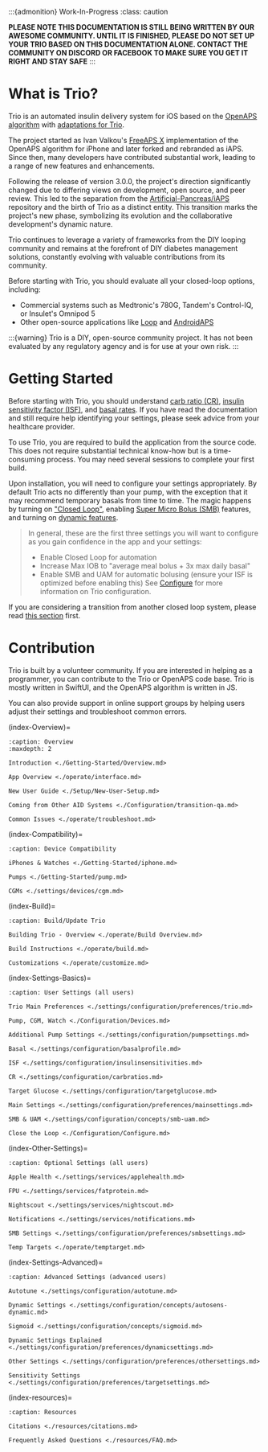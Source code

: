 :::{admonition} Work-In-Progress
:class: caution

**PLEASE NOTE THIS DOCUMENTATION IS STILL BEING WRITTEN BY OUR AWESOME COMMUNITY. UNTIL IT IS FINISHED, PLEASE DO NOT SET UP YOUR TRIO BASED ON THIS DOCUMENTATION ALONE. CONTACT THE COMMUNITY ON DISCORD OR FACEBOOK TO MAKE SURE YOU GET IT RIGHT AND STAY SAFE**
:::

# What is Trio?
Trio is an automated insulin delivery system for iOS based on the [OpenAPS algorithm](https://github.com/OpenAPS/oref0) with [adaptations for Trio](https://github.com/nightscout/trio-oref).

The project started as Ivan Valkou's [FreeAPS X](https://github.com/ivalkou/freeaps) implementation of the OpenAPS algorithm for iPhone and later forked and rebranded as iAPS.
Since then, many developers have contributed substantial work, leading to a range of new features and enhancements.

Following the release of version 3.0.0, the project's direction significantly changed due to differing views on development, open source, and peer review. This led to the separation from the [Artificial-Pancreas/iAPS](https://github.com/Artificial-Pancreas/iAPS) repository and the birth of Trio as a distinct entity. This transition marks the project's new phase, symbolizing its evolution and the collaborative development's dynamic nature.

Trio continues to leverage a variety of frameworks from the DIY looping community and remains at the forefront of DIY diabetes management solutions, constantly evolving with valuable contributions from its community.

Before starting with Trio, you should evaluate all your closed-loop options, including:

* Commercial systems such as Medtronic's 780G, Tandem's Control-IQ, or Insulet's Omnipod 5
* Other open-source applications like [Loop](https://loopkit.github.io/loopdocs/) and [AndroidAPS](https://androidaps.readthedocs.io/)

:::{warning}
Trio is a DIY, open-source community project. It has not been evaluated by any regulatory agency and is for use at your own risk.
:::

# Getting Started
Before starting with Trio, you should understand [carb ratio (CR)](./settings/configuration/carbratios.md#insulin-carbohydrate-ratio), [insulin sensitivity factor (ISF)](./settings/configuration/insulinsensitivities.md#insulin-sensitivity-factor), and [basal rates](./settings/configuration/basalprofile.md#basal-profile). If you have read the documentation and still require help identifying your settings, please seek advice from your healthcare provider.

To use Trio, you are required to build the application from the source code. This does not require substantial technical know-how but is a time-consuming process. You may need several sessions to complete your first build.

Upon installation, you will need to configure your settings appropriately. By default Trio acts no differently than your pump, with the exception that it may recommend temporary basals from time to time. The magic happens by turning on ["Closed Loop"](./Configuration/Configure.md#closed-loop), enabling [Super Micro Bolus (SMB)](./settings/configuration/preferences/smbsettings.md#smb-settings) features, and turning on [dynamic features](./settings/configuration/preferences/dynamicsettings.md#dynamic-settings).

>In general, these are the first three settings you will want to configure as you gain confidence in the app and your settings:
>
>- Enable Closed Loop for automation
>- Increase Max IOB to "average meal bolus + 3x max daily basal"
>- Enable SMB and UAM for automatic bolusing (ensure your ISF is optimized before enabling this)
>See [Configure](./Configuration/Configure.md#device-configuration) for more information on Trio configuration.

If you are considering a transition from another closed loop system, please read [this section](./Configuration/transition-qa.md) first.

# Contribution
Trio is built by a volunteer community. If you are interested in helping as a programmer, you can contribute to the Trio or OpenAPS code base. Trio is mostly written in SwiftUI, and the OpenAPS algorithm is written in JS.

You can also provide support in online support groups by helping users adjust their settings and troubleshoot common errors.


(index-Overview)=

```{toctree}
:caption: Overview
:maxdepth: 2

Introduction <./Getting-Started/Overview.md>

App Overview <./operate/interface.md>

New User Guide <./Setup/New-User-Setup.md>

Coming from Other AID Systems <./Configuration/transition-qa.md>

Common Issues <./operate/troubleshoot.md>

```

(index-Compatibility)=

```{toctree}
:caption: Device Compatibility

iPhones & Watches <./Getting-Started/iphone.md>

Pumps <./Getting-Started/pump.md>

CGMs <./settings/devices/cgm.md>

```

(index-Build)=

```{toctree}
:caption: Build/Update Trio

Building Trio - Overview <./operate/Build Overview.md>

Build Instructions <./operate/build.md>

Customizations <./operate/customize.md>

```

(index-Settings-Basics)=

```{toctree}
:caption: User Settings (all users)

Trio Main Preferences <./settings/configuration/preferences/trio.md>

Pump, CGM, Watch <./Configuration/Devices.md>

Additional Pump Settings <./settings/configuration/pumpsettings.md>

Basal <./settings/configuration/basalprofile.md>

ISF <./settings/configuration/insulinsensitivities.md>

CR <./settings/configuration/carbratios.md>

Target Glucose <./settings/configuration/targetglucose.md>

Main Settings <./settings/configuration/preferences/mainsettings.md>

SMB & UAM <./settings/configuration/concepts/smb-uam.md>

Close the Loop <./Configuration/Configure.md>

```

(index-Other-Settings)=

```{toctree}
:caption: Optional Settings (all users)

Apple Health <./settings/services/applehealth.md>

FPU <./settings/services/fatprotein.md>

Nightscout <./settings/services/nightscout.md>

Notifications <./settings/services/notifications.md>

SMB Settings <./settings/configuration/preferences/smbsettings.md>

Temp Targets <./operate/temptarget.md>

```

(index-Settings-Advanced)=

```{toctree}
:caption: Advanced Settings (advanced users)

Autotune <./settings/configuration/autotune.md>

Dynamic Settings <./settings/configuration/concepts/autosens-dynamic.md>

Sigmoid <./settings/configuration/concepts/sigmoid.md>

Dynamic Settings Explained <./settings/configuration/preferences/dynamicsettings.md>

Other Settings <./settings/configuration/preferences/othersettings.md>

Sensitivity Settings <./settings/configuration/preferences/targetsettings.md>

```

(index-resources)=

```{toctree}
:caption: Resources

Citations <./resources/citations.md>

Frequently Asked Questions <./resources/FAQ.md>

```

